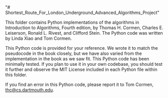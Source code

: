 "# Shortest_Route_For_London_Underground_Advanced_Algorithms_Project" 

This folder contains Python implementations of the algorithms in
Introduction to Algorithms, Fourth edition, by Thomas H. Cormen,
Charles E. Leiserson, Ronald L. Rivest, and Clifford Stein.  The
Python code was written by Linda Xiao and Tom Cormen.

This Python code is provided for your reference.  We wrote it to match
the pseudocode in the book closely, but we have also varied from the
implementation in the book as we saw fit.  This Python code has been
minimally tested.  If you plan to use it in your own codebase, you
should test it further and observe the MIT License included in each
Python file within this folder.

If you find an error in this Python code, please report it to
Tom Cormen, thc@cs.dartmouth.edu.
